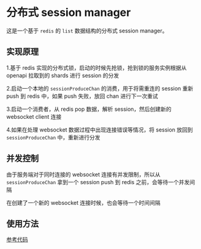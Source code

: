 # 分布式 session manager

这是一个基于 `redis` 的 `list` 数据结构的分布式 session manager。

## 实现原理

1.基于 redis 实现的分布式锁，启动的时候先抢锁，抢到锁的服务实例根据从 openapi 拉取到的 shards 进行 session 的分发

2.启动一个本地的 `sessionProduceChan` 的消费，用于将需重连的 session 重新 push 到 redis 中，如果 push 失败，放回 chan 进行下一次重试

3.启动一个消费者，从 redis pop 数据，解析 session，然后创建新的 websocket client 连接

4.如果在处理 websocket 数据过程中出现连接错误等情况，将 session 放回到 `sessionProduceChan` 中，重新进行分发 

## 并发控制

由于服务端对于同时连接的 websocket 连接有并发限制，所以从 `sessionProduceChan` 拿到一个 session push 到 redis 之前，会等待一个并发间隔

在创建了一个新的 websocket 连接时候，也会等待一个时间间隔

## 使用方法

[参考代码](../../testcase/redis_session_manager_test.go)
